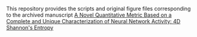 This repository provides the scripts and original figure files corresponding to the archived manuscript [A Novel Quantitative Metric Based on a Complete and Unique Characterization of Neural Network Activity: 4D Shannon's Entropy](https://www.biorxiv.org/content/10.1101/2023.09.15.557974v1)
